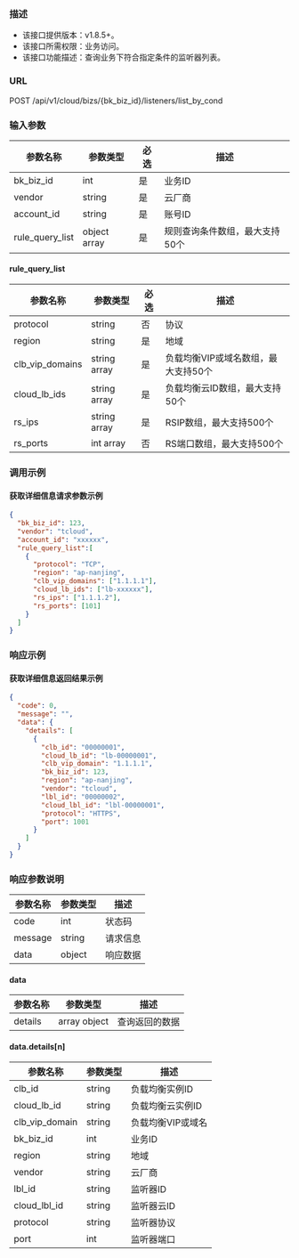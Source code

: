 ### 描述

- 该接口提供版本：v1.8.5+。
- 该接口所需权限：业务访问。
- 该接口功能描述：查询业务下符合指定条件的监听器列表。

### URL

POST /api/v1/cloud/bizs/{bk_biz_id}/listeners/list_by_cond

### 输入参数

| 参数名称         | 参数类型       | 必选 | 描述      |
|-----------------|--------------|-----|-----------|
| bk_biz_id       | int          | 是  | 业务ID     |
| vendor          | string       | 是  | 云厂商     |
| account_id      | string       | 是  | 账号ID     |
| rule_query_list | object array | 是  | 规则查询条件数组，最大支持50个 |

#### rule_query_list

| 参数名称         | 参数类型       | 必选 | 描述                            |
|-----------------|--------------|------|--------------------------------|
| protocol        | string       | 否   | 协议                            |
| region          | string       | 是   | 地域                            |
| clb_vip_domains | string array | 是   | 负载均衡VIP或域名数组，最大支持50个 |
| cloud_lb_ids    | string array | 是   | 负载均衡云ID数组，最大支持50个      |
| rs_ips          | string array | 是   | RSIP数组，最大支持500个           |
| rs_ports        | int  array   | 否   | RS端口数组，最大支持500个          |

### 调用示例

#### 获取详细信息请求参数示例

```json
{
  "bk_biz_id": 123,
  "vendor": "tcloud",
  "account_id": "xxxxxx",
  "rule_query_list":[
    {
      "protocol": "TCP",
      "region": "ap-nanjing",
      "clb_vip_domains": ["1.1.1.1"],
      "cloud_lb_ids": ["lb-xxxxxx"],
      "rs_ips": ["1.1.1.2"],
      "rs_ports": [101]
    }
  ]
}
```

### 响应示例

#### 获取详细信息返回结果示例

```json
{
  "code": 0,
  "message": "",
  "data": {
    "details": [
      {
        "clb_id": "00000001",
        "cloud_lb_id": "lb-00000001",
        "clb_vip_domain": "1.1.1.1",
        "bk_biz_id": 123,
        "region": "ap-nanjing",
        "vendor": "tcloud",
        "lbl_id": "00000002",
        "cloud_lbl_id": "lbl-00000001",
        "protocol": "HTTPS",
        "port": 1001
      }
    ]
  }
}
```

### 响应参数说明

| 参数名称 | 参数类型 | 描述   |
|---------|--------|--------|
| code    | int    | 状态码  |
| message | string | 请求信息 |
| data    | object | 响应数据 |

#### data

| 参数名称       | 参数类型 | 描述               |
|---------------|--------|--------------------|
| details       | array object | 查询返回的数据 |

#### data.details[n]

| 参数名称        | 参数类型       | 描述            |
|----------------|--------------|-----------------|
| clb_id         | string       | 负载均衡实例ID    |
| cloud_lb_id    | string       | 负载均衡云实例ID  |
| clb_vip_domain | string       | 负载均衡VIP或域名 |
| bk_biz_id      | int          | 业务ID           |
| region         | string       | 地域             |
| vendor         | string       | 云厂商           |
| lbl_id         | string       | 监听器ID         |
| cloud_lbl_id   | string       | 监听器云ID        |
| protocol       | string       | 监听器协议        |
| port           | int          | 监听器端口        |
